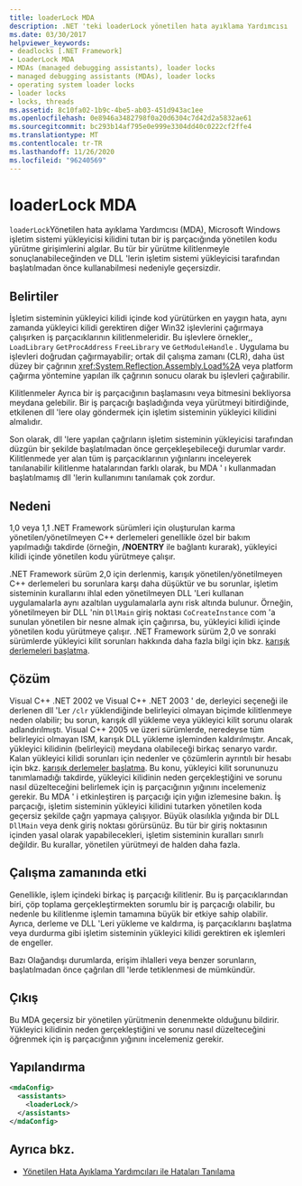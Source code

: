 ```yaml
---
title: loaderLock MDA
description: .NET 'teki loaderLock yönetilen hata ayıklama Yardımcısı 'nı (MDA) gözden geçirin. Bu, yönetilen kodu Windows işletim sistemi yükleyicisi kilidini tutan bir iş parçacığında çalıştırma girişimlerini algılar.
ms.date: 03/30/2017
helpviewer_keywords:
- deadlocks [.NET Framework]
- LoaderLock MDA
- MDAs (managed debugging assistants), loader locks
- managed debugging assistants (MDAs), loader locks
- operating system loader locks
- loader locks
- locks, threads
ms.assetid: 8c10fa02-1b9c-4be5-ab03-451d943ac1ee
ms.openlocfilehash: 0e8946a3482798f0a20d6304c7d42d2a5832ae61
ms.sourcegitcommit: bc293b14af795e0e999e3304dd40c0222cf2ffe4
ms.translationtype: MT
ms.contentlocale: tr-TR
ms.lasthandoff: 11/26/2020
ms.locfileid: "96240569"
---
```

# <a name="loaderlock-mda"></a>loaderLock MDA

`loaderLock`Yönetilen hata ayıklama Yardımcısı (MDA), Microsoft Windows işletim sistemi yükleyicisi kilidini tutan bir iş parçacığında yönetilen kodu yürütme girişimlerini algılar.  Bu tür bir yürütme kilitlenmeyle sonuçlanabileceğinden ve DLL 'lerin işletim sistemi yükleyicisi tarafından başlatılmadan önce kullanabilmesi nedeniyle geçersizdir.  
  
## <a name="symptoms"></a>Belirtiler  

 İşletim sisteminin yükleyici kilidi içinde kod yürütürken en yaygın hata, aynı zamanda yükleyici kilidi gerektiren diğer Win32 işlevlerini çağırmaya çalışırken iş parçacıklarının kilitlenmeleridir.  Bu işlevlere örnekler,, `LoadLibrary` `GetProcAddress` `FreeLibrary` ve `GetModuleHandle` .  Uygulama bu işlevleri doğrudan çağırmayabilir; ortak dil çalışma zamanı (CLR), daha üst düzey bir çağrının <xref:System.Reflection.Assembly.Load%2A> veya platform çağırma yöntemine yapılan ilk çağrının sonucu olarak bu işlevleri çağırabilir.  
  
 Kilitlenmeler Ayrıca bir iş parçacığının başlamasını veya bitmesini bekliyorsa meydana gelebilir.  Bir iş parçacığı başladığında veya yürütmeyi bitirdiğinde, etkilenen dll 'lere olay göndermek için işletim sisteminin yükleyici kilidini almalıdır.  
  
 Son olarak, dll 'lere yapılan çağrıların işletim sisteminin yükleyicisi tarafından düzgün bir şekilde başlatılmadan önce gerçekleşebileceği durumlar vardır.  Kilitlenmede yer alan tüm iş parçacıklarının yığınlarını inceleyerek tanılanabilir kilitlenme hatalarından farklı olarak, bu MDA ' ı kullanmadan başlatılmamış dll 'lerin kullanımını tanılamak çok zordur.  
  
## <a name="cause"></a>Nedeni  

 1,0 veya 1,1 .NET Framework sürümleri için oluşturulan karma yönetilen/yönetilmeyen C++ derlemeleri genellikle özel bir bakım yapılmadığı takdirde (örneğin, **/NOENTRY** ile bağlantı kurarak), yükleyici kilidi içinde yönetilen kodu yürütmeye çalışır.
  
 .NET Framework sürüm 2,0 için derlenmiş, karışık yönetilen/yönetilmeyen C++ derlemeleri bu sorunlara karşı daha düşüktür ve bu sorunlar, işletim sisteminin kurallarını ihlal eden yönetilmeyen DLL 'Leri kullanan uygulamalarla aynı azaltılan uygulamalarla aynı risk altında bulunur.  Örneğin, yönetilmeyen bir DLL 'nin `DllMain` giriş noktası `CoCreateInstance` com 'a sunulan yönetilen bir nesne almak için çağırırsa, bu, yükleyici kilidi içinde yönetilen kodu yürütmeye çalışır. .NET Framework sürüm 2,0 ve sonraki sürümlerde yükleyici kilit sorunları hakkında daha fazla bilgi için bkz. [karışık derlemeleri başlatma](/cpp/dotnet/initialization-of-mixed-assemblies).  
  
## <a name="resolution"></a>Çözüm  

 Visual C++ .NET 2002 ve Visual C++ .NET 2003 ' de, derleyici seçeneği ile derlenen dll 'Ler `/clr` yüklendiğinde belirleyici olmayan biçimde kilitlenmeye neden olabilir; bu sorun, karışık dll yükleme veya yükleyici kilit sorunu olarak adlandırılmıştı. Visual C++ 2005 ve üzeri sürümlerde, neredeyse tüm belirleyici olmayan ISM, karışık DLL yükleme işleminden kaldırılmıştır. Ancak, yükleyici kilidinin (belirleyici) meydana olabileceği birkaç senaryo vardır. Kalan yükleyici kilidi sorunları için nedenler ve çözümlerin ayrıntılı bir hesabı için bkz. [karışık derlemeler başlatma](/cpp/dotnet/initialization-of-mixed-assemblies). Bu konu, yükleyici kilit sorununuzu tanımlamadığı takdirde, yükleyici kilidinin neden gerçekleştiğini ve sorunu nasıl düzelteceğini belirlemek için iş parçacığının yığınını incelemeniz gerekir. Bu MDA ' i etkinleştiren iş parçacığı için yığın izlemesine bakın.  İş parçacığı, işletim sisteminin yükleyici kilidini tutarken yönetilen koda geçersiz şekilde çağrı yapmaya çalışıyor.  Büyük olasılıkla yığında bir DLL `DllMain` veya denk giriş noktası görürsünüz.  Bu tür bir giriş noktasının içinden yasal olarak yapabilecekleri, işletim sisteminin kuralları sınırlı değildir.  Bu kurallar, yönetilen yürütmeyi de halden daha fazla.  
  
## <a name="effect-on-the-runtime"></a>Çalışma zamanında etki  

 Genellikle, işlem içindeki birkaç iş parçacığı kilitlenir.  Bu iş parçacıklarından biri, çöp toplama gerçekleştirmekten sorumlu bir iş parçacığı olabilir, bu nedenle bu kilitlenme işlemin tamamına büyük bir etkiye sahip olabilir.  Ayrıca, derleme ve DLL 'Leri yükleme ve kaldırma, iş parçacıklarını başlatma veya durdurma gibi işletim sisteminin yükleyici kilidi gerektiren ek işlemleri de engeller.  
  
 Bazı Olağandışı durumlarda, erişim ihlalleri veya benzer sorunların, başlatılmadan önce çağrılan dll 'lerde tetiklenmesi de mümkündür.  
  
## <a name="output"></a>Çıkış  

 Bu MDA geçersiz bir yönetilen yürütmenin denenmekte olduğunu bildirir.  Yükleyici kilidinin neden gerçekleştiğini ve sorunu nasıl düzelteceğini öğrenmek için iş parçacığının yığınını incelemeniz gerekir.  
  
## <a name="configuration"></a>Yapılandırma  
  
```xml  
<mdaConfig>  
  <assistants>  
    <loaderLock/>  
  </assistants>  
</mdaConfig>  
```  
  
## <a name="see-also"></a>Ayrıca bkz.

- [Yönetilen Hata Ayıklama Yardımcıları ile Hataları Tanılama](diagnosing-errors-with-managed-debugging-assistants.md)
